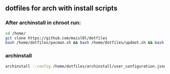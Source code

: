 ## dotfiles for arch with install scripts

### After archinstall in chroot run:
```sh
cd /home/
git clone https://github.com/maisl0l/dotfiles
bash /home/dotfiles/pacman.sh && bash /home/dotfiles/updoot.sh && bash /home/dotfiles/yay.sh
```

### archinstall 
```sh
archinstall --config /home/dotfiles/archinstall/user_configuration.json --disk_layouts /home/dotfiles/archinstall/user_disk_layout.json --creds /home/dotfiles/archinstall/user_credentials.json
```
